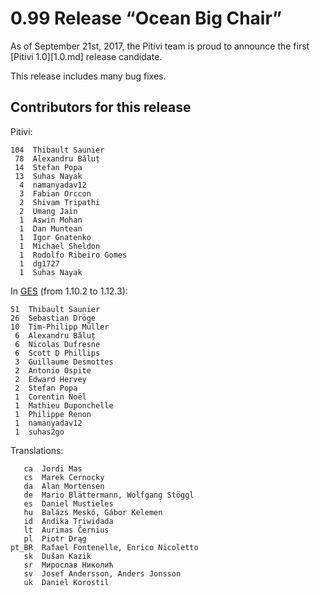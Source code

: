 # 0.99 Release “Ocean Big Chair”

As of September 21st, 2017, the Pitivi team is proud to announce the
first [Pitivi 1.0][1.0.md] release candidate.

This release includes many bug fixes.

## Contributors for this release

Pitivi:

```
104  Thibault Saunier
 78  Alexandru Băluț
 14  Stefan Popa
 13  Suhas Nayak
  4  namanyadav12
  3  Fabian Orccon
  2  Shivam Tripathi
  2  Umang Jain
  1  Aswin Mohan
  1  Dan Muntean
  1  Igor Gnatenko
  1  Michael Sheldon
  1  Rodolfo Ribeiro Gomes
  1  dg1727
  1  Suhas Nayak
```

In [GES](GES.md) (from 1.10.2 to 1.12.3):

```
51  Thibault Saunier
26  Sebastian Dröge
10  Tim-Philipp Müller
 6  Alexandru Băluț
 6  Nicolas Dufresne
 6  Scott D Phillips
 3  Guillaume Desmottes
 2  Antonio Ospite
 2  Edward Hervey
 2  Stefan Popa
 1  Corentin Noël
 1  Mathieu Duponchelle
 1  Philippe Renon
 1  namanyadav12
 1  suhas2go
```

Translations:

```
   ca  Jordi Mas
   cs  Marek Cernocky
   da  Alan Mortensen
   de  Mario Blättermann, Wolfgang Stöggl
   es  Daniel Mustieles
   hu  Balázs Meskó, Gábor Kelemen
   id  Andika Triwidada
   lt  Aurimas Černius
   pl  Piotr Drąg
pt_BR  Rafael Fontenelle, Enrico Nicoletto
   sk  Dušan Kazik
   sr  Мирослав Николић
   sv  Josef Andersson, Anders Jonsson
   uk  Daniel Korostil
```
